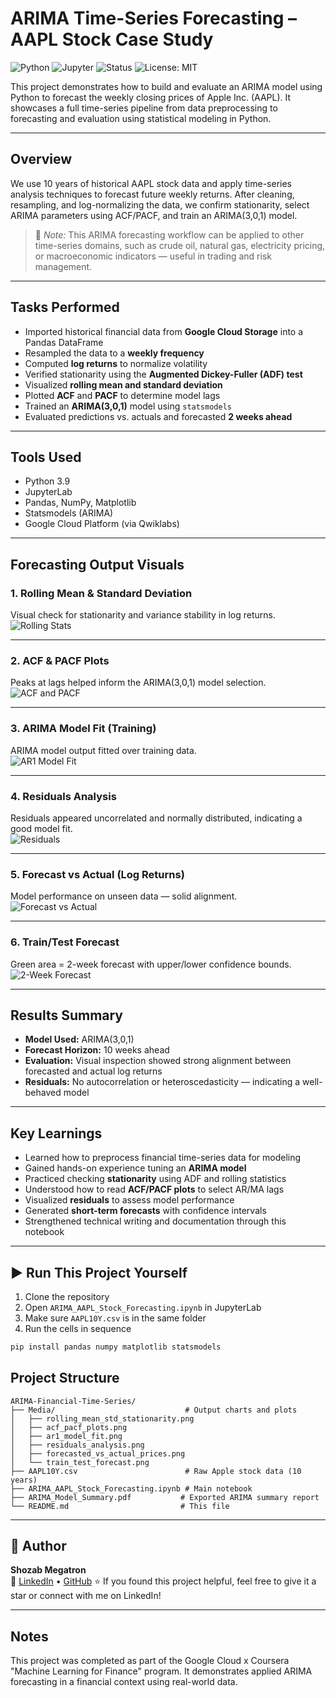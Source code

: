 # ARIMA Time-Series Forecasting – AAPL Stock Case Study

![Python](https://img.shields.io/badge/Python-3.9-blue)
![Jupyter](https://img.shields.io/badge/Notebook-Jupyter-orange)
![Status](https://img.shields.io/badge/Status-Complete-brightgreen)
![License: MIT](https://img.shields.io/badge/License-MIT-blue.svg)


This project demonstrates how to build and evaluate an ARIMA model using Python to forecast the weekly closing prices of Apple Inc. (AAPL). It showcases a full time-series pipeline from data preprocessing to forecasting and evaluation using statistical modeling in Python.

---

## Overview

We use 10 years of historical AAPL stock data and apply time-series analysis techniques to forecast future weekly returns. After cleaning, resampling, and log-normalizing the data, we confirm stationarity, select ARIMA parameters using ACF/PACF, and train an ARIMA(3,0,1) model.

> 🧠 *Note:* This ARIMA forecasting workflow can be applied to other time-series domains, such as crude oil, natural gas, electricity pricing, or macroeconomic indicators — useful in trading and risk management.

---

## Tasks Performed

- Imported historical financial data from **Google Cloud Storage** into a Pandas DataFrame
- Resampled the data to a **weekly frequency**
- Computed **log returns** to normalize volatility
- Verified stationarity using the **Augmented Dickey-Fuller (ADF) test**
- Visualized **rolling mean and standard deviation**
- Plotted **ACF** and **PACF** to determine model lags
- Trained an **ARIMA(3,0,1)** model using `statsmodels`
- Evaluated predictions vs. actuals and forecasted **2 weeks ahead**

---

## Tools Used

- Python 3.9
- JupyterLab
- Pandas, NumPy, Matplotlib
- Statsmodels (ARIMA)
- Google Cloud Platform (via Qwiklabs)

---

## Forecasting Output Visuals

### 1. Rolling Mean & Standard Deviation  
Visual check for stationarity and variance stability in log returns.  
![Rolling Stats](Media/rolling_mean_std_stationarity.png)

---

### 2. ACF & PACF Plots  
Peaks at lags helped inform the ARIMA(3,0,1) model selection.  
![ACF and PACF](Media/acf_pacf_plots.png)

---

### 3. ARIMA Model Fit (Training)  
ARIMA model output fitted over training data.  
![AR1 Model Fit](Media/ar1_model_fit.png)

---

### 4. Residuals Analysis  
Residuals appeared uncorrelated and normally distributed, indicating a good model fit.  
![Residuals](Media/residuals_analysis.png)

---

### 5. Forecast vs Actual (Log Returns)  
Model performance on unseen data — solid alignment.  
![Forecast vs Actual](Media/forecasted_vs_actual_prices.png)

---

### 6. Train/Test Forecast  
Green area = 2-week forecast with upper/lower confidence bounds.  
![2-Week Forecast](Media/train_test_forecast.png)

---

## Results Summary

- **Model Used:** ARIMA(3,0,1)
- **Forecast Horizon:** 10 weeks ahead
- **Evaluation:** Visual inspection showed strong alignment between forecasted and actual log returns
- **Residuals:** No autocorrelation or heteroscedasticity — indicating a well-behaved model

---

## Key Learnings

- Learned how to preprocess financial time-series data for modeling
- Gained hands-on experience tuning an **ARIMA model**
- Practiced checking **stationarity** using ADF and rolling statistics
- Understood how to read **ACF/PACF plots** to select AR/MA lags
- Visualized **residuals** to assess model performance
- Generated **short-term forecasts** with confidence intervals
- Strengthened technical writing and documentation through this notebook

---


## ▶️ Run This Project Yourself

1. Clone the repository  
2. Open `ARIMA_AAPL_Stock_Forecasting.ipynb` in JupyterLab  
3. Make sure `AAPL10Y.csv` is in the same folder  
4. Run the cells in sequence

```bash
pip install pandas numpy matplotlib statsmodels
```
## Project Structure

```
ARIMA-Financial-Time-Series/
├── Media/                             # Output charts and plots
│   ├── rolling_mean_std_stationarity.png
│   ├── acf_pacf_plots.png
│   ├── ar1_model_fit.png
│   ├── residuals_analysis.png
│   ├── forecasted_vs_actual_prices.png
│   └── train_test_forecast.png
├── AAPL10Y.csv                        # Raw Apple stock data (10 years)
├── ARIMA_AAPL_Stock_Forecasting.ipynb # Main notebook
├── ARIMA_Model_Summary.pdf           # Exported ARIMA summary report
└── README.md                         # This file
```

---

## 🌟 Author

**Shozab Megatron**  
🔗 [LinkedIn](https://www.linkedin.com/in/shozab-n/) • [GitHub](https://github.com/shozab-megatron)
⭐ If you found this project helpful, feel free to give it a star or connect with me on LinkedIn!

---

## Notes

This project was completed as part of the Google Cloud x Coursera "Machine Learning for Finance" program. It demonstrates applied ARIMA forecasting in a financial context using real-world data.




